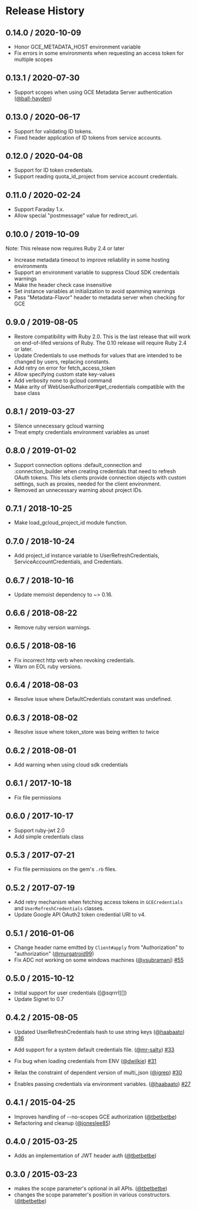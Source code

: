 # Release History

## 0.14.0 / 2020-10-09

* Honor GCE_METADATA_HOST environment variable
* Fix errors in some environments when requesting an access token for multiple scopes

## 0.13.1 / 2020-07-30

* Support scopes when using GCE Metadata Server authentication ([@ball-hayden][])

## 0.13.0 / 2020-06-17

* Support for validating ID tokens.
* Fixed header application of ID tokens from service accounts.

## 0.12.0 / 2020-04-08

* Support for ID token credentials.
* Support reading quota_id_project from service account credentials.

## 0.11.0 / 2020-02-24

* Support Faraday 1.x.
* Allow special "postmessage" value for redirect_uri.

## 0.10.0 / 2019-10-09

Note: This release now requires Ruby 2.4 or later

* Increase metadata timeout to improve reliability in some hosting environments
* Support an environment variable to suppress Cloud SDK credentials warnings
* Make the header check case insensitive
* Set instance variables at initialization to avoid spamming warnings
* Pass "Metadata-Flavor" header to metadata server when checking for GCE

## 0.9.0 / 2019-08-05

* Restore compatibility with Ruby 2.0. This is the last release that will work on end-of-lifed versions of Ruby. The 0.10 release will require Ruby 2.4 or later.
* Update Credentials to use methods for values that are intended to be changed by users, replacing constants.
* Add retry on error for fetch_access_token
* Allow specifying custom state key-values
* Add verbosity none to gcloud command
* Make arity of WebUserAuthorizer#get_credentials compatible with the base class

## 0.8.1 / 2019-03-27

* Silence unnecessary gcloud warning
* Treat empty credentials environment variables as unset

## 0.8.0 / 2019-01-02

* Support connection options :default_connection and :connection_builder when creating credentials that need to refresh OAuth tokens. This lets clients provide connection objects with custom settings, such as proxies, needed for the client environment.
* Removed an unnecessary warning about project IDs.

## 0.7.1 / 2018-10-25

* Make load_gcloud_project_id module function.

## 0.7.0 / 2018-10-24

* Add project_id instance variable to UserRefreshCredentials, ServiceAccountCredentials, and Credentials.

## 0.6.7 / 2018-10-16

* Update memoist dependency to ~> 0.16.

## 0.6.6 / 2018-08-22

* Remove ruby version warnings.

## 0.6.5 / 2018-08-16

* Fix incorrect http verb when revoking credentials.
* Warn on EOL ruby versions.

## 0.6.4 / 2018-08-03

* Resolve issue where DefaultCredentials constant was undefined.

## 0.6.3 / 2018-08-02

* Resolve issue where token_store was being written to twice

## 0.6.2 / 2018-08-01

* Add warning when using cloud sdk credentials

## 0.6.1 / 2017-10-18

* Fix file permissions

## 0.6.0 / 2017-10-17

* Support ruby-jwt 2.0
* Add simple credentials class

## 0.5.3 / 2017-07-21

* Fix file permissions on the gem's `.rb` files.

## 0.5.2 / 2017-07-19

* Add retry mechanism when fetching access tokens in `GCECredentials` and `UserRefreshCredentials` classes.
* Update Google API OAuth2 token credential URI to v4.

## 0.5.1 / 2016-01-06

* Change header name emitted by `Client#apply` from "Authorization" to "authorization" ([@murgatroid99][])
* Fix ADC not working on some windows machines ([@vsubramani][])
[#55](https://github.com/google/google-auth-library-ruby/issues/55)

## 0.5.0 / 2015-10-12

* Initial support for user credentials ([@sqrrrl][])
* Update Signet to 0.7

## 0.4.2 / 2015-08-05

* Updated UserRefreshCredentials hash to use string keys ([@haabaato][])
[#36](https://github.com/google/google-auth-library-ruby/issues/36)

* Add support for a system default credentials file. ([@mr-salty][])
[#33](https://github.com/google/google-auth-library-ruby/issues/33)

* Fix bug when loading credentials from ENV ([@dwilkie][])
[#31](https://github.com/google/google-auth-library-ruby/issues/31)

* Relax the constraint of dependent version of multi_json ([@igrep][])
[#30](https://github.com/google/google-auth-library-ruby/issues/30)

* Enables passing credentials via environment variables. ([@haabaato][])
[#27](https://github.com/google/google-auth-library-ruby/issues/27)

## 0.4.1 / 2015-04-25

* Improves handling of --no-scopes GCE authorization ([@tbetbetbe][])
* Refactoring and cleanup ([@joneslee85][])

## 0.4.0 / 2015-03-25

* Adds an implementation of JWT header auth ([@tbetbetbe][])

## 0.3.0 / 2015-03-23

* makes the scope parameter's optional in all APIs. ([@tbetbetbe][])
* changes the scope parameter's position in various constructors. ([@tbetbetbe][])

[@dwilkie]: https://github.com/dwilkie
[@haabaato]: https://github.com/haabaato
[@igrep]: https://github.com/igrep
[@joneslee85]: https://github.com/joneslee85
[@mr-salty]: https://github.com/mr-salty
[@tbetbetbe]: https://github.com/tbetbetbe
[@murgatroid99]: https://github.com/murgatroid99
[@vsubramani]: https://github.com/vsubramani
[@ball-hayden]: https://github.com/ball-hayden
